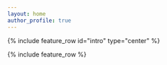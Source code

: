 ```yaml
---
layout: home
author_profile: true
---
```

{% include feature_row id="intro" type="center" %}

{% include feature_row %}
